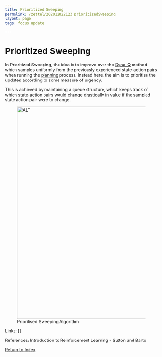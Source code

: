 ```yaml
---
title: Prioritized Sweeping
permalink: /zettel/202012022123_prioritizedSweeping
layout: page
tags: focus update

---
```

# Prioritized Sweeping

In Prioritized Sweeping, the idea is to improve over the [Dyna-Q](202012020018_tabularDynaQ) method 
which samples uniformly from the previously experienced state-action pairs when running 
the [planning](202012012357_rlPlanning) process. Instead here, the aim is to 
prioritise the updates according to some measure of urgency. 

This is achieved by maintaining a queue structure, which keeps track of 
which state-action pairs would change drastically in value if the sampled 
state action pair were to change.

<figure>
  <img src="/zettel/Images/ReinforcementLearning/PrioritizedSweepingDeterministic.png"
     alt="ALT"
     class="centerImage"
     style="width: 700px;" />
  <figcaption> Prioritised Sweeping Algorithm </figcaption>     
</figure>

Links: []

References: Introduction to Reinforcement Learning - Sutton and Barto

[Return to Index](index)